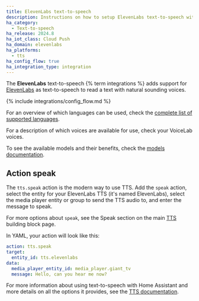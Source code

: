 ```yaml
---
title: ElevenLabs text-to-speech
description: Instructions on how to setup ElevenLabs text-to-speech with Home Assistant.
ha_category:
  - Text-to-speech
ha_release: 2024.8
ha_iot_class: Cloud Push
ha_domain: elevenlabs
ha_platforms:
  - tts
ha_config_flow: true
ha_integration_type: integration
---
```


The **ElevenLabs** text-to-speech {% term integrations %} adds support for [ElevenLabs](https://elevenlabs.io/) as text-to-speech to read a text with natural sounding voices.

{% include integrations/config_flow.md %}

For an overview of which languages can be used, check the [complete list of supported languages](https://elevenlabs.io/languages).

For a description of which voices are available for use, check your VoiceLab voices.

To see the available models and their benefits, check the [models documentation](https://elevenlabs.io/docs/speech-synthesis/models).

## Action speak

The `tts.speak` action is the modern way to use TTS. Add the `speak` action, select the entity for your ElevenLabs TTS (it's named ElevenLabs), select the media player entity or group to send the TTS audio to, and enter the message to speak.

For more options about `speak`, see the Speak section on the main [TTS](/integrations/tts/#service-speak) building block page.

In YAML, your action will look like this:

```yaml
action: tts.speak
target:
  entity_id: tts.elevenlabs
data:
  media_player_entity_id: media_player.giant_tv
  message: Hello, can you hear me now?
```

For more information about using text-to-speech with Home Assistant and more details on all the options it provides, see the [TTS documentation](/integrations/tts/).
